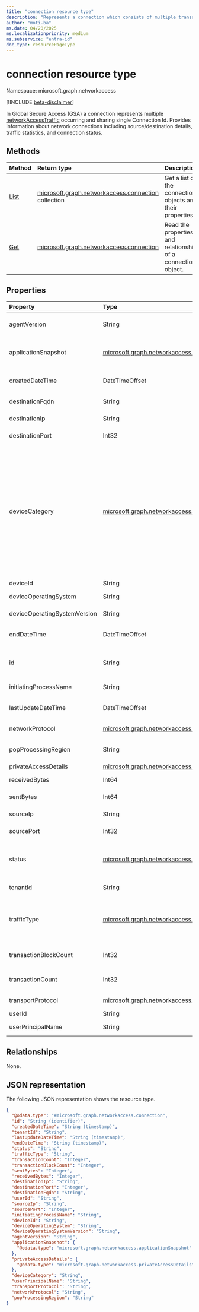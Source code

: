 ```yaml
---
title: "connection resource type"
description: "Represents a connection which consists of multiple transactions sharing single Flow Correlation Id."
author: "moti-ba"
ms.date: 04/20/2025
ms.localizationpriority: medium
ms.subservice: "entra-id"
doc_type: resourcePageType
---
```


# connection resource type

Namespace: microsoft.graph.networkaccess

[!INCLUDE [beta-disclaimer](../../includes/beta-disclaimer.md)]

In Global Secure Access (GSA) a connection represents multiple [networkAccessTraffic](../resources/networkaccess-networkaccesstraffic.md) occurring and sharing single Connection Id. Provides information about network connections including source/destination details, traffic statistics, and connection status.
## Methods
|Method|Return type|Description|
|:---|:---|:---|
|[List](../api/networkaccess-logs-list-connections.md)|[microsoft.graph.networkaccess.connection](networkaccess-connection.md) collection|Get a list of the connection objects and their properties.|
|[Get](../api/networkaccess-connection-get.md)|[microsoft.graph.networkaccess.connection](networkaccess-connection.md)|Read the properties and relationships of a connection object.|

## Properties
|Property|Type|Description|
|:---|:---|:---|
|agentVersion|String|The version of the client that initiated the connection.|
|applicationSnapshot|[microsoft.graph.networkaccess.applicationSnapshot](networkaccess-applicationsnapshot.md)|**appId** (or client ID) of the destination Microsoft Entra application.|
|createdDateTime|DateTimeOffset|The time the connection was created.|
|destinationFqdn|String|The destination FQDN of the connection.|
|destinationIp|String|The destination IP of the connection.|
|destinationPort|Int32|The destination port of the connection.|
|deviceCategory|[microsoft.graph.networkaccess.deviceCategory](enums-networkaccess.md#devicecategory-values)|The category of the device. .The possible values are: `client`, `branch`, `unknownFutureValue`, `remoteNetwork`. Use the `Prefer: include-unknown-enum-members` request header to get the following values from this {evolvable enum}(/graph/best-practices-concept#handling-future-members-in-evolvable-enumerations): `remoteNetwork`.|
|deviceId|String|The DeviceID.|
|deviceOperatingSystem|String|The device operating system type.|
|deviceOperatingSystemVersion|String|The device operating system version.|
|endDateTime|DateTimeOffset|The time the connection was ended.|
|id|String|The unique identifier for the connection. Inherited from [microsoft.graph.entity](entity.md).|
|initiatingProcessName|String|The process initiating the traffic connection.|
|lastUpdateDateTime|DateTimeOffset|The last update time that the connection was updated.|
|networkProtocol|[microsoft.graph.networkaccess.networkingProtocol](enums-networkaccess.md#networkingprotocol-values)|The network protocol of the connection.|
|popProcessingRegion|String|The Point-of-Presence processing region of the traffic.|
|privateAccessDetails|[microsoft.graph.networkaccess.privateAccessDetails](networkaccess-privateaccessdetails.md)|Private access details.|
|receivedBytes|Int64|Accumulative bytes received.|
|sentBytes|Int64|Accumulative bytes sent.|
|sourceIp|String|The source IP of the connection.|
|sourcePort|Int32|The source port of the connection.|
|status|[microsoft.graph.networkaccess.connectionStatus](enums-networkaccess.md#connectionstatus-values)|Status of the connection. The possible values are: `open`, `active`, `closed`, `unknownFutureValue`.|
|tenantId|String|The tenant ID of the connection.|
|trafficType|[microsoft.graph.networkaccess.trafficType](enums-networkaccess.md#traffictype-values)|The type of traffic. The possible values are: `internet`, `private`, `microsoft365`, `all`, `unknownFutureValue`, `microsoft`.|
|transactionBlockCount|Int32|The count of blocked transactions belong to connection.|
|transactionCount|Int32|The count of transactions belong to connection.|
|transportProtocol|[microsoft.graph.networkaccess.networkingProtocol](enums-networkaccess.md#networkingprotocol-values)|The transport protocol of the connection.|
|userId|String|The User ID.|
|userPrincipalName|String|The principal name of the user.|

## Relationships
None.

## JSON representation
The following JSON representation shows the resource type.
<!-- {
  "blockType": "resource",
  "keyProperty": "id",
  "@odata.type": "microsoft.graph.networkaccess.connection",
  "baseType": "microsoft.graph.entity",
  "openType": false
}
-->
```json
{
  "@odata.type": "#microsoft.graph.networkaccess.connection",
  "id": "String (identifier)",
  "createdDateTime": "String (timestamp)",
  "tenantId": "String",
  "lastUpdateDateTime": "String (timestamp)",
  "endDateTime": "String (timestamp)",
  "status": "String",
  "trafficType": "String",
  "transactionCount": "Integer",
  "transactionBlockCount": "Integer",
  "sentBytes": "Integer",
  "receivedBytes": "Integer",
  "destinationIp": "String",
  "destinationPort": "Integer",
  "destinationFqdn": "String",
  "userId": "String",
  "sourceIp": "String",
  "sourcePort": "Integer",
  "initiatingProcessName": "String",
  "deviceId": "String",
  "deviceOperatingSystem": "String",
  "deviceOperatingSystemVersion": "String",
  "agentVersion": "String",
  "applicationSnapshot": {
    "@odata.type": "microsoft.graph.networkaccess.applicationSnapshot"
  },
  "privateAccessDetails": {
    "@odata.type": "microsoft.graph.networkaccess.privateAccessDetails"
  },
  "deviceCategory": "String",
  "userPrincipalName": "String",
  "transportProtocol": "String",
  "networkProtocol": "String",
  "popProcessingRegion": "String"
}
```